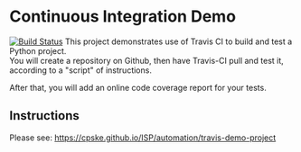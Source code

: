 Continuous Integration Demo
============================
[![Build Status](https://app.travis-ci.com/vitvara/demo-pyci.svg?branch=master)](https://app.travis-ci.com/vitvara/demo-pyci)
This project demonstrates use of Travis CI to build and test a Python project.  
You will create a repository on Github, then have Travis-CI pull and test it,
according to a "script" of instructions.

After that, you will add an online code coverage report for your tests.

## Instructions

Please see: https://cpske.github.io/ISP/automation/travis-demo-project


